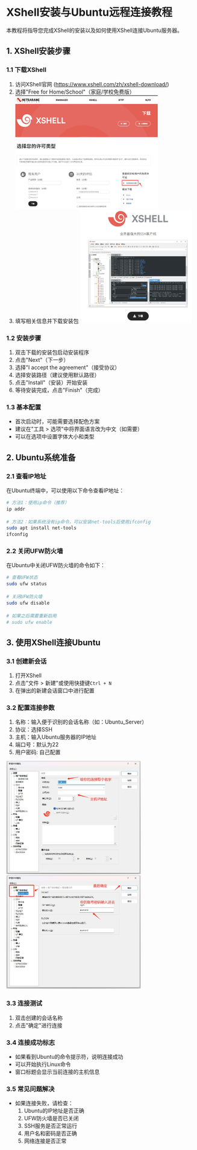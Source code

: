 # XShell安装与Ubuntu远程连接教程

本教程将指导您完成XShell的安装以及如何使用XShell连接Ubuntu服务器。


## 1. XShell安装步骤

### 1.1 下载XShell
1. 访问XShell官网 (https://www.xshell.com/zh/xshell-download/)
2. 选择"Free for Home/School"（家庭/学校免费版）
    <img src="/Linux基础知识/images/dayy3/xshell下载地址.png" alt="xshell下载地址" height="300">
3. 填写相关信息并下载安装包
    <img src="/Linux基础知识/images/dayy3/下载界面.png" alt="下载界面" height="300">

### 1.2 安装步骤
1. 双击下载的安装包启动安装程序
2. 点击"Next"（下一步）
3. 选择"I accept the agreement"（接受协议）
4. 选择安装路径（建议使用默认路径）
5. 点击"Install"（安装）开始安装
6. 等待安装完成，点击"Finish"（完成）

### 1.3 基本配置
- 首次启动时，可能需要选择配色方案
- 建议在"工具 > 选项"中将界面语言改为中文（如需要）
- 可以在选项中设置字体大小和类型



## 2. Ubuntu系统准备

### 2.1 查看IP地址
在Ubuntu终端中，可以使用以下命令查看IP地址：
```bash
# 方法1：使用ip命令（推荐）
ip addr

# 方法2：如果系统没有ip命令，可以安装net-tools后使用ifconfig
sudo apt install net-tools
ifconfig
```

### 2.2 关闭UFW防火墙
在Ubuntu中关闭UFW防火墙的命令如下：
```bash
# 查看UFW状态
sudo ufw status

# 关闭UFW防火墙
sudo ufw disable

# 如果之后需要重新启用
# sudo ufw enable
```


## 3. 使用XShell连接Ubuntu

### 3.1 创建新会话
1. 打开XShell
2. 点击"文件 > 新建"或使用快捷键`Ctrl + N`
3. 在弹出的新建会话窗口中进行配置

### 3.2 配置连接参数
1. 名称：输入便于识别的会话名称（如：Ubuntu_Server）
2. 协议：选择SSH
3. 主机：输入Ubuntu服务器的IP地址
4. 端口号：默认为22
5. 用户密码: 自己配置

<img src="/Linux基础知识/images/dayy3/配置远程连接一.png" alt="配置远程连接一" height="300">

<img src="/Linux基础知识/images/dayy3/远程配置2.png" alt="远程配置2" height="300">


### 3.3 连接测试
1. 双击创建的会话名称
2. 点击"确定"进行连接

### 3.4 连接成功标志
- 如果看到Ubuntu的命令提示符，说明连接成功
- 可以开始执行Linux命令
- 窗口标题会显示当前连接的主机信息

### 3.5 常见问题解决
- 如果连接失败，请检查：
  1. Ubuntu的IP地址是否正确
  2. UFW防火墙是否已关闭
  3. SSH服务是否正常运行
  4. 用户名和密码是否正确
  5. 网络连接是否正常



